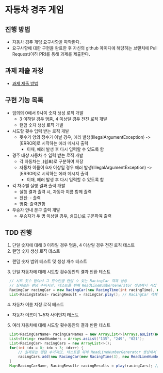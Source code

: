 # 자동차 경주 게임
## 진행 방법
* 자동차 경주 게임 요구사항을 파악한다.
* 요구사항에 대한 구현을 완료한 후 자신의 github 아이디에 해당하는 브랜치에 Pull Request(이하 PR)를 통해 과제를 제출한다.

## 과제 제출 과정
* [과제 제출 방법](https://github.com/next-step/nextstep-docs/tree/master/precourse)

## 구현 기능 목록
* 임의의 0에서 9사이 숫자 생성 로직 개발
  * 3 이하일 경우 멈춤, 4 이상일 경우 전진 로직 개발
  * 랜덤 숫자 생성 로직 개발
* 시도할 횟수 입력 받는 로직 개발
  * 횟수가 양의 정수가 아닐 경우, 에러 발생(IllegalArgumentException) -> [ERROR]로 시작하는 에러 메시지 출력
    * 이때, 에러 발생 후 다시 입력할 수 있도록 함
* 경주 대상 자동차 수 입력 받는 로직 개발
  * 각 자동차는 ,(쉼표)로 구분하여 저장
  * 자동차 이름이 6자 이상일 경우 에러 발생(IllegalArgumentException) -> [ERROR]로 시작하는 에러 메시지 출력
    * 이때, 에러 발생 후 다시 입력할 수 있도록 함
* 각 차수별 실행 결과 출력 개발
  * 실행 결과 출력 시, 자동차 이름 함께 출력
  * 전진: - 출력
  * 멈춤: 출력안함
* 우승자 안내 문구 출력 개발
  * 우승자가 두 명 이상일 경우, 쉼표(,)로 구분하여 출력

## TDD 진행
1. 단일 숫자에 대해 3 이하일 경우 멈춤, 4 이상일 경우 전진 로직 테스트 
2. 랜덤 숫자 생성 로직 테스트
  * 랜덤 숫자 범위 테스트 및 생성 개수 테스트
3. 단일 자동차에 대해 시도할 횟수동안의 결과 반환 테스트
  ```java
    // 시도 횟수 받아서 그 횟수만큼 랜덤 수 갖는 RacingCar 객체 생성
    // 실재로는 랜덤 수이지만, 테스트를 위해 ReadLineNumberGenerator 생성해서 직접 값 넣어서 테스트
    RacingCar racingCar = new RacingCar(new RacingTime(int racingTime), new ReadLineNumberGenerater(Arrays.asList(...)), new RacingCarName(string racingCarName)); 
    List<RacingStatus> racingResult = racingCar.play(); // RacingCar 객체의 실행결과를 담은 리스트 반환
  ```
4. 자동차 이름 지정 로직 테스트
  * 자동차 이름이 1~5자 사이인지 테스트
5. 여러 자동차에 대해 시도할 횟수동안의 결과 반환 테스트
  ```java
    List<RacingCarName> racingCarNames = new ArrayList<>(Arrays.asList(new RacingCarName("bob"), new RacingCarName("kebin")));
    List<String> readNumbers = Arrays.asList("135", "249", "021");
    List<RacingCar> racingCars = new ArrayList<>();
    for(int idx = 0; idx < 3; idx++) {
        // 실재로는 랜덤 수이지만, 테스트를 위해 ReadLineNumberGenerator 생성해서 직접 값 넣어서 테스트
        racingCars.add(new RacingCar(new RacingTime(3), new ReadLineNumberGenerater(readNumbers.get(idx)), racingCarNames.get(idx)));
    }
    Map<RacingCarName, RacingResult> racingResults = play(racingCars); // RacingCar 클래스 내 static 메소드로 play 구현
  ```